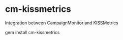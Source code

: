 cm-kissmetrics
==============

Integration between CampaignMonitor and KISSMetrics

gem install cm-kissmetrics
